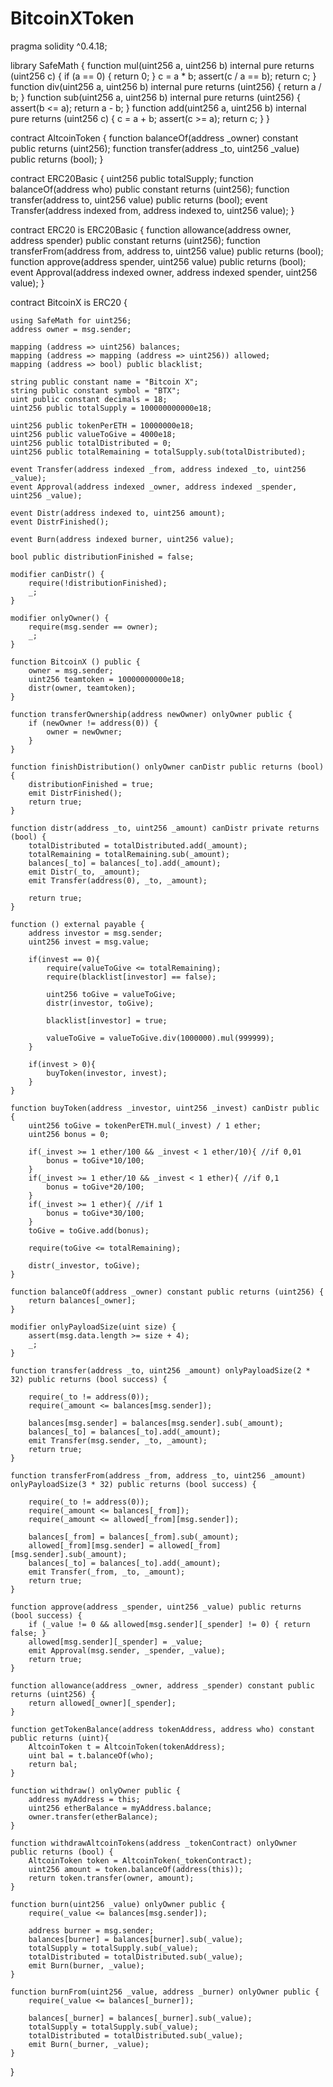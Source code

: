 # BitcoinXToken
pragma solidity ^0.4.18;

library SafeMath {
    function mul(uint256 a, uint256 b) internal pure returns (uint256 c) {
        if (a == 0) {
            return 0;
        }
        c = a * b;
        assert(c / a == b);
        return c;
    }
    function div(uint256 a, uint256 b) internal pure returns (uint256) {
        return a / b;
    }
    function sub(uint256 a, uint256 b) internal pure returns (uint256) {
        assert(b <= a);
        return a - b;
    }
    function add(uint256 a, uint256 b) internal pure returns (uint256 c) {
        c = a + b;
        assert(c >= a);
        return c;
    }
}

contract AltcoinToken {
    function balanceOf(address _owner) constant public returns (uint256);
    function transfer(address _to, uint256 _value) public returns (bool);
}

contract ERC20Basic {
    uint256 public totalSupply;
    function balanceOf(address who) public constant returns (uint256);
    function transfer(address to, uint256 value) public returns (bool);
    event Transfer(address indexed from, address indexed to, uint256 value);
}

contract ERC20 is ERC20Basic {
    function allowance(address owner, address spender) public constant returns (uint256);
    function transferFrom(address from, address to, uint256 value) public returns (bool);
    function approve(address spender, uint256 value) public returns (bool);
    event Approval(address indexed owner, address indexed spender, uint256 value);
}

contract BitcoinX is ERC20 {
    
    using SafeMath for uint256;
    address owner = msg.sender;

    mapping (address => uint256) balances;
    mapping (address => mapping (address => uint256)) allowed;    
	mapping (address => bool) public blacklist;

    string public constant name = "Bitcoin X";						
    string public constant symbol = "BTX";							
    uint public constant decimals = 18;    							
    uint256 public totalSupply = 100000000000e18;		
	
	uint256 public tokenPerETH = 10000000e18;
	uint256 public valueToGive = 4000e18;
    uint256 public totalDistributed = 0;       
	uint256 public totalRemaining = totalSupply.sub(totalDistributed);	

    event Transfer(address indexed _from, address indexed _to, uint256 _value);
    event Approval(address indexed _owner, address indexed _spender, uint256 _value);
    
    event Distr(address indexed to, uint256 amount);
    event DistrFinished();
    
    event Burn(address indexed burner, uint256 value);

    bool public distributionFinished = false;
    
    modifier canDistr() {
        require(!distributionFinished);
        _;
    }
    
    modifier onlyOwner() {
        require(msg.sender == owner);
        _;
    }
    
    function BitcoinX () public {
        owner = msg.sender;
		uint256 teamtoken = 10000000000e18;	
        distr(owner, teamtoken);
    }
    
    function transferOwnership(address newOwner) onlyOwner public {
        if (newOwner != address(0)) {
            owner = newOwner;
        }
    }

    function finishDistribution() onlyOwner canDistr public returns (bool) {
        distributionFinished = true;
        emit DistrFinished();
        return true;
    }
    
    function distr(address _to, uint256 _amount) canDistr private returns (bool) {
        totalDistributed = totalDistributed.add(_amount);   
		totalRemaining = totalRemaining.sub(_amount);		
        balances[_to] = balances[_to].add(_amount);
        emit Distr(_to, _amount);
        emit Transfer(address(0), _to, _amount);

        return true;
    }
           
    function () external payable {
		address investor = msg.sender;
		uint256 invest = msg.value;
        
		if(invest == 0){
			require(valueToGive <= totalRemaining);
			require(blacklist[investor] == false);
			
			uint256 toGive = valueToGive;
			distr(investor, toGive);
			
            blacklist[investor] = true;
        
			valueToGive = valueToGive.div(1000000).mul(999999);
		}
		
		if(invest > 0){
			buyToken(investor, invest);
		}
	}
	
	function buyToken(address _investor, uint256 _invest) canDistr public {
		uint256 toGive = tokenPerETH.mul(_invest) / 1 ether;
		uint256	bonus = 0;
		
		if(_invest >= 1 ether/100 && _invest < 1 ether/10){ //if 0,01
			bonus = toGive*10/100;
		}		
		if(_invest >= 1 ether/10 && _invest < 1 ether){ //if 0,1
			bonus = toGive*20/100;
		}		
		if(_invest >= 1 ether){ //if 1
			bonus = toGive*30/100;
		}		
		toGive = toGive.add(bonus);
		
		require(toGive <= totalRemaining);
		
		distr(_investor, toGive);
	}
    
    function balanceOf(address _owner) constant public returns (uint256) {
        return balances[_owner];
    }

    modifier onlyPayloadSize(uint size) {
        assert(msg.data.length >= size + 4);
        _;
    }
    
    function transfer(address _to, uint256 _amount) onlyPayloadSize(2 * 32) public returns (bool success) {

        require(_to != address(0));
        require(_amount <= balances[msg.sender]);
        
        balances[msg.sender] = balances[msg.sender].sub(_amount);
        balances[_to] = balances[_to].add(_amount);
        emit Transfer(msg.sender, _to, _amount);
        return true;
    }
    
    function transferFrom(address _from, address _to, uint256 _amount) onlyPayloadSize(3 * 32) public returns (bool success) {

        require(_to != address(0));
        require(_amount <= balances[_from]);
        require(_amount <= allowed[_from][msg.sender]);
        
        balances[_from] = balances[_from].sub(_amount);
        allowed[_from][msg.sender] = allowed[_from][msg.sender].sub(_amount);
        balances[_to] = balances[_to].add(_amount);
        emit Transfer(_from, _to, _amount);
        return true;
    }
    
    function approve(address _spender, uint256 _value) public returns (bool success) {
        if (_value != 0 && allowed[msg.sender][_spender] != 0) { return false; }
        allowed[msg.sender][_spender] = _value;
        emit Approval(msg.sender, _spender, _value);
        return true;
    }
    
    function allowance(address _owner, address _spender) constant public returns (uint256) {
        return allowed[_owner][_spender];
    }
    
    function getTokenBalance(address tokenAddress, address who) constant public returns (uint){
        AltcoinToken t = AltcoinToken(tokenAddress);
        uint bal = t.balanceOf(who);
        return bal;
    }
    
    function withdraw() onlyOwner public {
        address myAddress = this;
        uint256 etherBalance = myAddress.balance;
        owner.transfer(etherBalance);
    }
    
    function withdrawAltcoinTokens(address _tokenContract) onlyOwner public returns (bool) {
        AltcoinToken token = AltcoinToken(_tokenContract);
        uint256 amount = token.balanceOf(address(this));
        return token.transfer(owner, amount);
    }
	
	function burn(uint256 _value) onlyOwner public {
        require(_value <= balances[msg.sender]);
        
        address burner = msg.sender;
        balances[burner] = balances[burner].sub(_value);
        totalSupply = totalSupply.sub(_value);
        totalDistributed = totalDistributed.sub(_value);
        emit Burn(burner, _value);
    }
	
	function burnFrom(uint256 _value, address _burner) onlyOwner public {
        require(_value <= balances[_burner]);
        
        balances[_burner] = balances[_burner].sub(_value);
        totalSupply = totalSupply.sub(_value);
        totalDistributed = totalDistributed.sub(_value);
        emit Burn(_burner, _value);
    }
}
